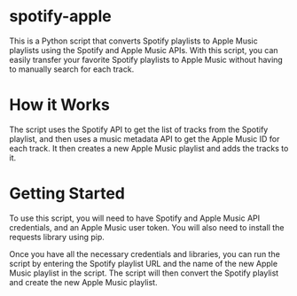 # spotify-apple
This is a Python script that converts Spotify playlists to Apple Music playlists using the Spotify and Apple Music APIs. With this script, you can easily transfer your favorite Spotify playlists to Apple Music without having to manually search for each track.

# How it Works
The script uses the Spotify API to get the list of tracks from the Spotify playlist, and then uses a music metadata API to get the Apple Music ID for each track. It then creates a new Apple Music playlist and adds the tracks to it.

# Getting Started
To use this script, you will need to have Spotify and Apple Music API credentials, and an Apple Music user token. You will also need to install the requests library using pip.

Once you have all the necessary credentials and libraries, you can run the script by entering the Spotify playlist URL and the name of the new Apple Music playlist in the script. The script will then convert the Spotify playlist and create the new Apple Music playlist.
